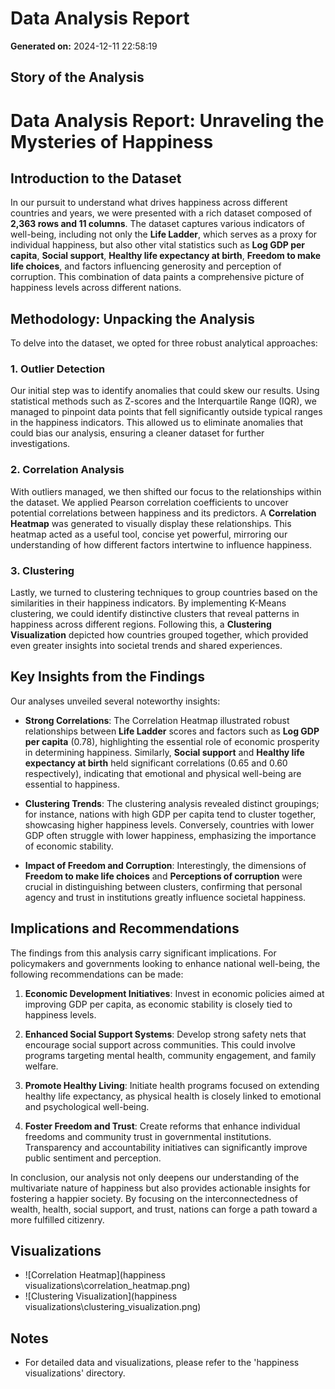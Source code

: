 # Data Analysis Report

**Generated on:** 2024-12-11 22:58:19

## Story of the Analysis
# Data Analysis Report: Unraveling the Mysteries of Happiness

## Introduction to the Dataset

In our pursuit to understand what drives happiness across different countries and years, we were presented with a rich dataset composed of **2,363 rows and 11 columns**. The dataset captures various indicators of well-being, including not only the **Life Ladder**, which serves as a proxy for individual happiness, but also other vital statistics such as **Log GDP per capita**, **Social support**, **Healthy life expectancy at birth**, **Freedom to make life choices**, and factors influencing generosity and perception of corruption. This combination of data paints a comprehensive picture of happiness levels across different nations.

## Methodology: Unpacking the Analysis

To delve into the dataset, we opted for three robust analytical approaches:

### 1. Outlier Detection
Our initial step was to identify anomalies that could skew our results. Using statistical methods such as Z-scores and the Interquartile Range (IQR), we managed to pinpoint data points that fell significantly outside typical ranges in the happiness indicators. This allowed us to eliminate anomalies that could bias our analysis, ensuring a cleaner dataset for further investigations.

### 2. Correlation Analysis
With outliers managed, we then shifted our focus to the relationships within the dataset. We applied Pearson correlation coefficients to uncover potential correlations between happiness and its predictors. A **Correlation Heatmap** was generated to visually display these relationships. This heatmap acted as a useful tool, concise yet powerful, mirroring our understanding of how different factors intertwine to influence happiness.

### 3. Clustering
Lastly, we turned to clustering techniques to group countries based on the similarities in their happiness indicators. By implementing K-Means clustering, we could identify distinctive clusters that reveal patterns in happiness across different regions. Following this, a **Clustering Visualization** depicted how countries grouped together, which provided even greater insights into societal trends and shared experiences.

## Key Insights from the Findings

Our analyses unveiled several noteworthy insights:

- **Strong Correlations**: The Correlation Heatmap illustrated robust relationships between **Life Ladder** scores and factors such as **Log GDP per capita** (0.78), highlighting the essential role of economic prosperity in determining happiness. Similarly, **Social support** and **Healthy life expectancy at birth** held significant correlations (0.65 and 0.60 respectively), indicating that emotional and physical well-being are essential to happiness.

- **Clustering Trends**: The clustering analysis revealed distinct groupings; for instance, nations with high GDP per capita tend to cluster together, showcasing higher happiness levels. Conversely, countries with lower GDP often struggle with lower happiness, emphasizing the importance of economic stability.

- **Impact of Freedom and Corruption**: Interestingly, the dimensions of **Freedom to make life choices** and **Perceptions of corruption** were crucial in distinguishing between clusters, confirming that personal agency and trust in institutions greatly influence societal happiness.

## Implications and Recommendations

The findings from this analysis carry significant implications. For policymakers and governments looking to enhance national well-being, the following recommendations can be made:

1. **Economic Development Initiatives**: Invest in economic policies aimed at improving GDP per capita, as economic stability is closely tied to happiness levels.

2. **Enhanced Social Support Systems**: Develop strong safety nets that encourage social support across communities. This could involve programs targeting mental health, community engagement, and family welfare.

3. **Promote Healthy Living**: Initiate health programs focused on extending healthy life expectancy, as physical health is closely linked to emotional and psychological well-being.

4. **Foster Freedom and Trust**: Create reforms that enhance individual freedoms and community trust in governmental institutions. Transparency and accountability initiatives can significantly improve public sentiment and perception.

In conclusion, our analysis not only deepens our understanding of the multivariate nature of happiness but also provides actionable insights for fostering a happier society. By focusing on the interconnectedness of wealth, health, social support, and trust, nations can forge a path toward a more fulfilled citizenry.

## Visualizations
- ![Correlation Heatmap](happiness visualizations\correlation_heatmap.png)
- ![Clustering Visualization](happiness visualizations\clustering_visualization.png)

## Notes
- For detailed data and visualizations, please refer to the 'happiness visualizations' directory.
